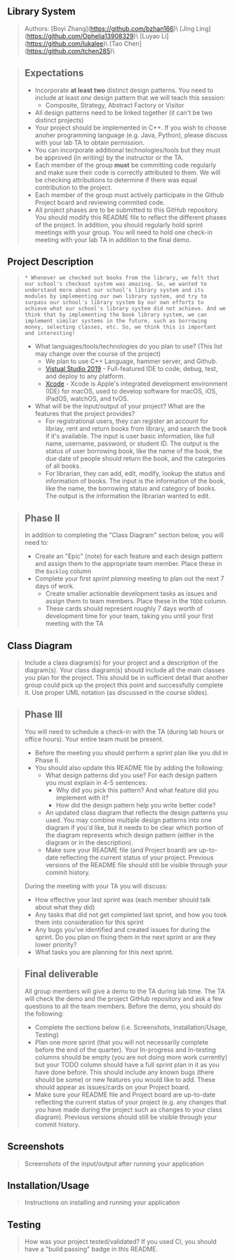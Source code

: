  ## Library System

 > Authors: \[Boyi Zhang](https://github.com/bzhan166)\ 
 >  \[Jing Ling](https://github.com/Ophelia13908329)\ 
 >  \[Luyao Li](https://github.com/lukalee)\ 
 >  \[Tao Chen](https://github.com/tchen285)\ 
 
 
 > ## Expectations
 > * Incorporate **at least two** distinct design patterns. You need to include at least *one* design pattern that we will teach this session:
 >   * Composite, Strategy, Abstract Factory or Visitor
 > * All design patterns need to be linked together (it can't be two distinct projects)
 > * Your project should be implemented in C++. If you wish to choose anoher programming language (e.g. Java, Python), please discuss with your lab TA to obtain permission.
 > * You can incorporate additional technologies/tools but they must be approved (in writing) by the instructor or the TA.
 > * Each member of the group **must** be committing code regularly and make sure their code is correctly attributed to them. We will be checking attributions to determine if there was equal contribution to the project.
 > * Each member of the group must actively participate in the Github Project board and reviewing commited code.
> * All project phases are to be submitted to this GitHub repository. You should modify this README file to reflect the different phases of the project. In addition, you should regularly hold sprint meetings with your group. You will need to hold one check-in meeting with your lab TA in addition to the final demo.

## Project Description
 >     * Whenever we checked out books from the library, we felt that our school's checkout system was amazing. So, we wanted to understand more about our school's library system and its modules by implementing our own library system, and try to surpass our school's library system by our own efforts to achieve what our school's library system did not achieve. And we think that by implementing the book library system, we can implement similar systems in the future, such as borrowing money, selecting classes, etc. So, we think this is important and interesting!
 > * What languages/tools/technologies do you plan to use? (This list may change over the course of the project)
 >   * We plan to use C++ Language, hammer server, and Github.
 >   * [Vistual Studio 2019](https://visualstudio.microsoft.com/) - Full-featured IDE to code, debug, test, and deploy to any platform.
 >   * [Xcode](https://xcodereleases.com/) - Xcode is Apple's integrated development environment (IDE) for macOS, used to develop software for macOS, iOS, iPadOS, watchOS, and tvOS.
 > * What will be the input/output of your project? What are the features that the project provides?
 >   *  For registrational users, they can register an account for libriay, rent and return books from library, and search the book if it's available. The input is user basic information, like full name, username, password, or student ID. The output is the status of user borrowing book, like the name of the book, the due date of people should return the book, and the categories of all books.
 >   *  For librarian, they can add, edit, modify, lookup the status and information of books. The input is the information of the book, like the name, the borrowing status and category of books. The output is the information the librarian wanted to edit. 
 
 > ## Phase II
 > In addition to completing the "Class Diagram" section below, you will need to:
 > * Create an "Epic" (note) for each feature and each design pattern and assign them to the appropriate team member. Place these in the `Backlog` column
 > * Complete your first *sprint planning* meeting to plan out the next 7 days of work.
 >   * Create smaller actionable development tasks as issues and assign them to team members. Place these in the `TODO` column.
 >   * These cards should represent roughly 7 days worth of development time for your team, taking you until your first meeting with the TA
## Class Diagram
 > Include a class diagram(s) for your project and a description of the diagram(s). Your class diagram(s) should include all the main classes you plan for the project. This should be in sufficient detail that another group could pick up the project this point and successfully complete it. Use proper UML notation (as discussed in the course slides).
 
 > ## Phase III
 > You will need to schedule a check-in with the TA (during lab hours or office hours). Your entire team must be present. 
 > * Before the meeting you should perform a sprint plan like you did in Phase II.
 > * You should also update this README file by adding the following:
 >   * What design patterns did you use? For each design pattern you must explain in 4-5 sentences:
 >     * Why did you pick this pattern? And what feature did you implement with it?
 >     * How did the design pattern help you write better code?
 >   * An updated class diagram that reflects the design patterns you used. You may combine multiple design patterns into one diagram if you'd like, but it needs to be clear which portion of the diagram represents which design pattern (either in the diagram or in the description).
 >   * Make sure your README file (and Project board) are up-to-date reflecting the current status of your project. Previous versions of the README file should still be visible through your commit history.
> 
> During the meeting with your TA you will discuss: 
 > * How effective your last sprint was (each member should talk about what they did)
 > * Any tasks that did not get completed last sprint, and how you took them into consideration for this sprint
 > * Any bugs you've identified and created issues for during the sprint. Do you plan on fixing them in the next sprint or are they lower priority?
 > * What tasks you are planning for this next sprint.

 
 > ## Final deliverable
 > All group members will give a demo to the TA during lab time. The TA will check the demo and the project GitHub repository and ask a few questions to all the team members. 
 > Before the demo, you should do the following:
 > * Complete the sections below (i.e. Screenshots, Installation/Usage, Testing)
 > * Plan one more sprint (that you will not necessarily complete before the end of the quarter). Your In-progress and In-testing columns should be empty (you are not doing more work currently) but your TODO column should have a full sprint plan in it as you have done before. This should include any known bugs (there should be some) or new features you would like to add. These should appear as issues/cards on your Project board.
 > * Make sure your README file and Project board are up-to-date reflecting the current status of your project (e.g. any changes that you have made during the project such as changes to your class diagram). Previous versions should still be visible through your commit history. 
 
 ## Screenshots
 > Screenshots of the input/output after running your application
 ## Installation/Usage
 > Instructions on installing and running your application
 ## Testing
 > How was your project tested/validated? If you used CI, you should have a "build passing" badge in this README.
 
